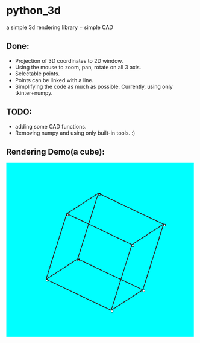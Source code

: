 # python_3d
a simple 3d rendering library + simple CAD

## Done:

+ Projection of 3D coordinates to 2D window. 
+ Using the mouse to zoom, pan, rotate on all 3 axis.
+ Selectable points.
+ Points can be linked with a line.
+ Simplifying the code as much as possible. Currently, using only tkinter+numpy.

## TODO:

+ adding some CAD functions.
+ Removing numpy and using only built-in tools. :)

## Rendering Demo(a cube):

![Demo](/simple_demo.gif)
